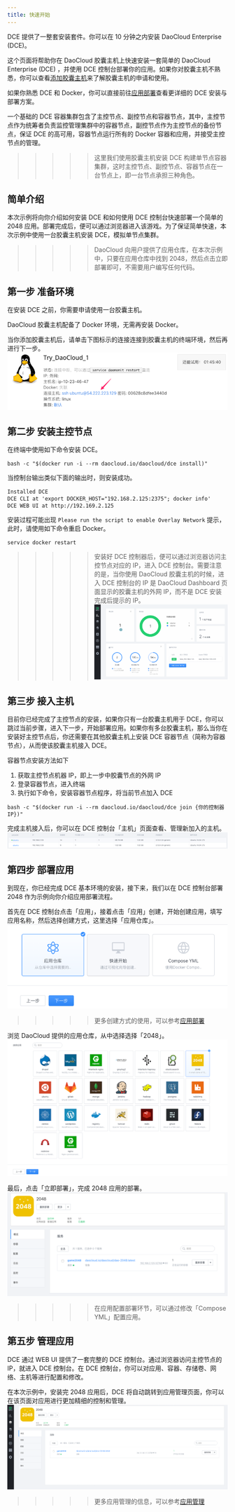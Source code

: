 ```yaml
---
title: 快速开始
---
```


DCE 提供了一整套安装套件。你可以在 10 分钟之内安装 DaoCloud Enterprise (DCE)。 

这个页面将帮助你在 DaoCloud 胶囊主机上快速安装一套简单的 DaoCloud Enterprise (DCE) ，并使用 DCE 控制台部署你的应用。如果你对胶囊主机不熟悉，你可以查看[添加胶囊主机](http://docs.daocloud.io/cluster-mgmt/add-cell-node)来了解胶囊主机的申请和使用。

如果你熟悉 DCE 和 Docker，你可以直接前往[应用部署](http://docs.daocloud.io/daocloud-enterprise/deploy-an-application)查看更详细的 DCE 安装与部署方案。 

一个基础的 DCE 容器集群包含了主控节点、副控节点和容器节点，其中，主控节点作为统筹者负责监控管理集群中的容器节点，副控节点作为主控节点的备份节点，保证 DCE 的高可用，容器节点运行所有的 Docker 容器和应用，并接受主控节点的管理。

>>>>> 这里我们使用胶囊主机安装 DCE 构建单节点容器集群，这时主控节点、副控节点、容器节点在一台节点上，即一台节点承担三种角色。


## 简单介绍

本次示例将向你介绍如何安装 DCE 和如何使用 DCE 控制台快速部署一个简单的 2048 应用。部署完成后，便可以通过浏览器进入该游戏。为了保证简单快速，本次示例中使用一台胶囊主机安装 DCE，模拟单节点集群。

>>>>> DaoCloud 向用户提供了应用仓库，在本次示例中，只要在应用仓库中找到 2048，然后点击立即部署即可，不需要用户编写任何代码。

## 第一步 准备环境

在安装 DCE 之前，你需要申请使用一台胶囊主机。

DaoCloud 胶囊主机配备了 Docker 环境，无需再安装 Docker。

当你添加胶囊主机后，请单击下图标示的连接连接到胶囊主机的终端环境，然后再进行下一步。
![](daocloud_host.jpg)


## 第二步 安装主控节点

在终端中使用如下命令安装 DCE。
```
bash -c "$(docker run -i --rm daocloud.io/daocloud/dce install)"
```

当控制台输出类似下面的输出时，则安装成功。
```
Installed DCE
DCE CLI at 'export DOCKER_HOST="192.168.2.125:2375"; docker info'
DCE WEB UI at http://192.169.2.125
```

安装过程可能出现 `Please run the script to enable Overlay Network`  提示，此时，请使用如下命令重启 Docker。
```
service docker restart
```


 >>>>> 安装好 DCE 控制器后，便可以通过浏览器访问主控节点对应的 IP，进入 DCE 控制台。需要注意的是，当你使用 DaoCloud 胶囊主机的时候，进入 DCE 控制台的 IP 是 DaoCloud Dashboard 页面显示的胶囊主机的外网 IP，而不是 DCE 安装完成后提示的 IP。
![](dce.png)

## 第三步 接入主机

目前你已经完成了主控节点的安装，如果你只有一台胶囊主机用于 DCE，你可以跳过当前步骤，进入下一步，开始部署应用。如果你有多台胶囊主机，那么当你在安装好主控节点后，你还需要在其他胶囊主机上安装 DCE 容器节点（简称为容器节点），从而使该胶囊主机接入 DCE。

容器节点安装方法如下

1. 获取主控节点机器 IP，即上一步中胶囊节点的外网 IP
2. 登录容器节点，进入终端
3. 执行如下命令，安装容器节点程序，将当前节点加入 DCE

```
bash -c "$(docker run -i --rm daocloud.io/daocloud/dce join {你的控制器IP})"
```

完成主机接入后，你可以在 DCE 控制台「主机」页面查看、管理新加入的主机。
![DCE 主机列表](machine_list.png)


## 第四步 部署应用

到现在，你已经完成 DCE 基本环境的安装，接下来，我们以在 DCE 控制台部署 2048 作为示例向你介绍应用部署流程。

首先在 DCE 控制台点击「应用」，接着点击「应用」创建，开始创建应用，填写应用名称，然后选择创建方式，这里选择「应用仓库」。
![](deploy_application_1.png)

>>>>> 更多创建方式的使用，可以参考[应用部署](http://localhost:8080/daocloud-enterprise/deploy-an-application)


浏览 DaoCloud 提供的应用仓库，从中选择选择「2048」。
![](deploy_application_2.png)

最后，点击「立即部署」，完成 2048 应用的部署。
![](deploy_application_3.png)
>>>>> 在应用配置部署环节，可以通过修改「Compose YML」配置应用。 


## 第五步 管理应用

DCE 通过 WEB UI 提供了一套完整的 DCE 控制台。通过浏览器访问主控节点的 IP，就进入 DCE 控制台。在 DCE 控制台，你可以对应用、容器、存储卷、网络、主机等进行配置和修改。

在本次示例中，安装完 2048 应用后，DCE 将自动跳转到应用管理页面，你可以在该页面对应用进行更加精细的控制和管理。
![](application_manage.png)

>>>>> 更多应用管理的信息，可以参考[应用管理](http://docs.daocloud.io/daocloud-enterprise/manage-applications)



